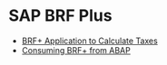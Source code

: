 # SAP BRF Plus

- [BRF+ Application to Calculate Taxes](Sample_scenario_and_BRF+_design.md)
- [Consuming BRF+ from ABAP](Consuming_BRF+_from_ABAP.md)
